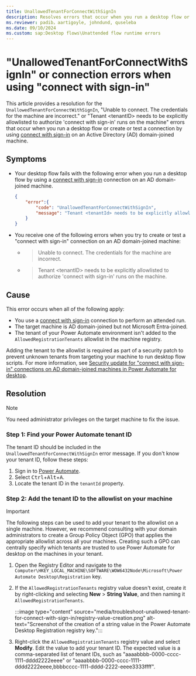 ```yaml
---
title: UnallowedTenantForConnectWithSignIn
description: Resolves errors that occur when you run a desktop flow or create or test a connection by using connect with sign-in.
ms.reviewer: padib，aartigoyle, johndund, quseleba
ms.date: 09/10/2024
ms.custom: sap:Desktop flows\Unattended flow runtime errors
---
```

# "UnallowedTenantForConnectWithSignIn" or connection errors when using "connect with sign-in"

This article provides a resolution for the `UnallowedTenantForConnectWithSignIn`, "Unable to connect. The credentials for the machine are incorrect." or "Tenant \<tenantID\> needs to be explicitly allowlisted to authorize 'connect with sign-in' runs on the machine" errors that occur when you run a desktop flow or create or test a connection by using [connect with sign-in](/power-automate/desktop-flows/desktop-flow-connections#connect-with-sign-in-for-attended-runs) on an Active Directory (AD) domain-joined machine.

## Symptoms

- Your desktop flow fails with the following error when you run a desktop flow by using a [connect with sign-in](/power-automate/desktop-flows/desktop-flow-connections#connect-with-sign-in-for-attended-runs) connection on an AD domain-joined machine.

  ```json
  {
      "error":{
          "code": "UnallowedTenantForConnectWithSignIn",
          "message": "Tenant <tenantId> needs to be explicitly allowlisted to authorize 'connect with sign-in' runs on the machine."  
      }    
  }
  ```

- You receive one of the following errors when you try to create or test a "connect with sign-in" connection on an AD domain-joined machine:

  - > Unable to connect. The credentials for the machine are incorrect.
  - > Tenant \<tenantID> needs to be explicitly allowlisted to authorize 'connect with sign-in' runs on the machine.

## Cause

This error occurs when all of the following apply:

- You use a [connect with sign-in](/power-automate/desktop-flows/desktop-flow-connections#connect-with-sign-in-for-attended-runs) connection to perform an attended run.
- The target machine is AD domain-joined but not Microsoft Entra-joined.
- The tenant of your Power Automate environment isn't added to the `AllowedRegistrationTenants` allowlist in the machine registry.

Adding the tenant to the allowlist is required as part of a security patch to prevent unknown tenants from targeting your machine to run desktop flow scripts. For more information, see [Security update for "connect with sign-in" connections on AD domain-joined machines in Power Automate for desktop](connect-with-sign-in-security-update.md).

## Resolution

> [!NOTE]
> You need administrator privileges on the target machine to fix the issue.

### Step 1: Find your Power Automate tenant ID

The tenant ID should be included in the `UnallowedTenantForConnectWithSignIn` error message. If you don't know your tenant ID, follow these steps:

1. Sign in to [Power Automate](https://make.powerautomate.com/).
1. Select <kbd>Ctrl</kbd>+<kbd>Alt</kbd>+<kbd>A</kbd>.
1. Locate the tenant ID in the `tenantId` property.

### Step 2: Add the tenant ID to the allowlist on your machine

> [!IMPORTANT]
> The following steps can be used to add your tenant to the allowlist on a single machine. However, we recommend consulting with your domain administrators to create a Group Policy Object (GPO) that applies the appropriate allowlist across all your machines. Creating such a GPO can centrally specify which tenants are trusted to use Power Automate for desktop on the machines in your tenant.

1. Open the Registry Editor and navigate to the `Computer\HKEY_LOCAL_MACHINE\SOFTWARE\WOW6432Node\Microsoft\Power Automate Desktop\Registration` key.

1. If the `AllowedRegistrationTenants` registry value doesn't exist, create it by right-clicking and selecting **New** > **String Value**, and then naming it `AllowedRegistrationTenants`.

   :::image type="content" source="media/troubleshoot-unallowed-tenant-for-connect-with-sign-in/registry-value-creation.png" alt-text="Screenshot of the creation of a string value in the Power Automate Desktop Registration registry key.":::

1. Right-click the `AllowedRegistrationTenants` registry value and select **Modify**. Edit the value to add your tenant ID. The expected value is a comma-separated list of tenant IDs, such as "aaaabbbb-0000-cccc-1111-dddd2222eeee" or "aaaabbbb-0000-cccc-1111-dddd2222eeee,bbbbcccc-1111-dddd-2222-eeee3333ffff".

